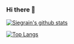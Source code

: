 ### Hi there 👋

[![Siegrain's github stats](https://github-readme-stats.vercel.app/api?username=siegrainwong&theme=dracula)](https://github.com/siegrainwong)

[![Top Langs](https://github-readme-stats.vercel.app/api/top-langs/?username=siegrainwong&layout=compact)](https://github.com/siegrainwong)


<!--
**siegrainwong/siegrainwong** is a ✨ _special_ ✨ repository because its `README.md` (this file) appears on your GitHub profile.

Here are some ideas to get you started:

- 🔭 I’m currently working on ...
- 🌱 I’m currently learning ...
- 👯 I’m looking to collaborate on ...
- 🤔 I’m looking for help with ...
- 💬 Ask me about ...
- 📫 How to reach me: ...
- 😄 Pronouns: ...
- ⚡ Fun fact: ...
-->
